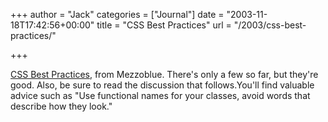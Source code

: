 +++
author = "Jack"
categories = ["Journal"]
date = "2003-11-18T17:42:56+00:00"
title = "CSS Best Practices"
url = "/2003/css-best-practices/"

+++

[CSS Best Practices][1], from Mezzoblue. There's only a few so far, but they're good. Also, be sure to read the discussion that follows.You'll find valuable advice such as "Use functional names for your classes, avoid words that describe how they look."

 [1]: http://www.mezzoblue.com/archives/2003/11/17/css_best_pra/index.php "mezzoblue &#194;&#160;&#194;&#167;&#194;&#160; CSS Best Practices"